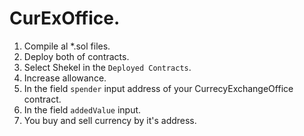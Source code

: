 # CurExOffice.
1. Compile al *.sol files.
2. Deploy both of contracts.
3. Select Shekel in the `Deployed Contracts`.
4. Increase allowance.
5. In the field `spender` input address of your CurrecyExchangeOffice contract.
6. In the field `addedValue` input.
7. You buy and sell currency by it's address.
